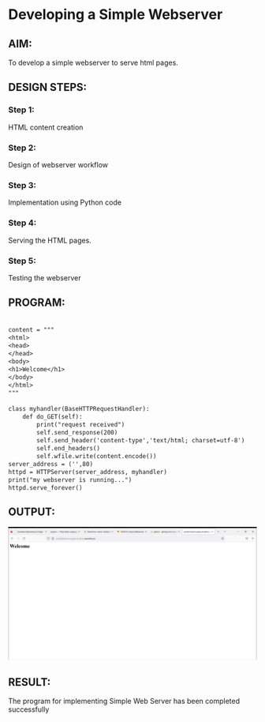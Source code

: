 # Developing a Simple Webserver
## AIM:
To develop a simple webserver to serve html pages.

## DESIGN STEPS:
### Step 1: 
HTML content creation
### Step 2:
Design of webserver workflow
### Step 3:
Implementation using Python code
### Step 4:
Serving the HTML pages.
### Step 5:
Testing the webserver

## PROGRAM:
```from http.server import HTTPServer,BaseHTTPRequestHandler

content = """
<html>
<head>
</head>
<body>
<h1>Welcome</h1>
</body>
</html>
"""

class myhandler(BaseHTTPRequestHandler):
    def do_GET(self):
        print("request received")
        self.send_response(200)
        self.send_header('content-type','text/html; charset=utf-8')
        self.end_headers()
        self.wfile.write(content.encode())
server_address = ('',80)
httpd = HTTPServer(server_address, myhandler)
print("my webserver is running...")
httpd.serve_forever()
```


## OUTPUT:
![OUTPUT](./image/2023-01-14.png)

## RESULT:
The program for implementing Simple Web Server has been completed successfully